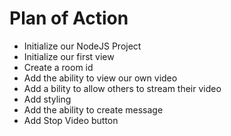 # Plan of Action

- Initialize our NodeJS Project
- Initialize our first view
- Create a room id
- Add the ability to view our own video
- Add a bility to allow others to stream their video
- Add styling
- Add the ability to create message
- Add Stop Video button
